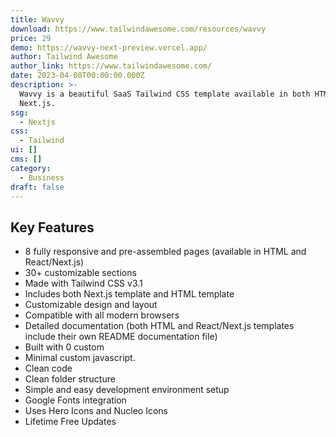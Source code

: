 ```yaml
---
title: Wavvy
download: https://www.tailwindawesome.com/resources/wavvy
price: 29
demo: https://wavvy-next-preview.vercel.app/
author: Tailwind Awesome
author_link: https://www.tailwindawesome.com/
date: 2023-04-08T00:00:00.000Z
description: >-
  Wavvy is a beautiful SaaS Tailwind CSS template available in both HTML and
  Next.js.
ssg:
  - Nextjs
css:
  - Tailwind
ui: []
cms: []
category:
  - Business
draft: false
---
```

## Key Features

- 8 fully responsive and pre-assembled pages (available in HTML and React/Next.js)
- 30+ customizable sections
- Made with Tailwind CSS v3.1
- Includes both Next.js template and HTML template
- Customizable design and layout
- Compatible with all modern browsers
- Detailed documentation (both HTML and React/Next.js templates include their own README documentation file)
- Built with 0 custom
- Minimal custom javascript.
- Clean code
- Clean folder structure
- Simple and easy development environment setup
- Google Fonts integration
- Uses Hero Icons and Nucleo Icons
- Lifetime Free Updates

